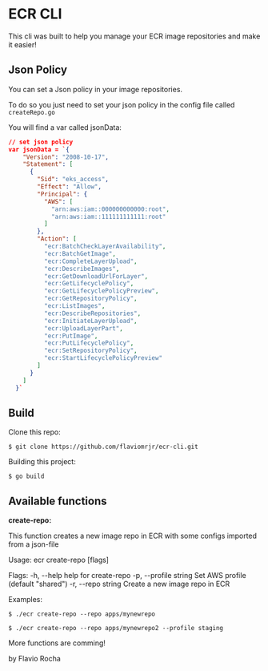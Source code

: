 ECR CLI
=======

This cli was built to help you manage your ECR image repositories and make it easier!

## Json Policy

You can set a Json policy in your image repositories.

To do so you just need to set your json policy in the config file called `createRepo.go`

You will find a var called jsonData:
```json
// set json policy
var jsonData = `{
	"Version": "2008-10-17",
	"Statement": [
	  {
		"Sid": "eks_access",
		"Effect": "Allow",
		"Principal": {
		  "AWS": [
			"arn:aws:iam::000000000000:root",
			"arn:aws:iam::111111111111:root"
		  ]
		},
		"Action": [
		  "ecr:BatchCheckLayerAvailability",
		  "ecr:BatchGetImage",
		  "ecr:CompleteLayerUpload",
		  "ecr:DescribeImages",
		  "ecr:GetDownloadUrlForLayer",
		  "ecr:GetLifecyclePolicy",
		  "ecr:GetLifecyclePolicyPreview",
		  "ecr:GetRepositoryPolicy",
		  "ecr:ListImages",
		  "ecr:DescribeRepositories",
		  "ecr:InitiateLayerUpload",
		  "ecr:UploadLayerPart",
		  "ecr:PutImage",
		  "ecr:PutLifecyclePolicy",
		  "ecr:SetRepositoryPolicy",
		  "ecr:StartLifecyclePolicyPreview"
		]
	  }
	]
  }`
```

## Build

Clone this repo:
```shell
$ git clone https://github.com/flaviomrjr/ecr-cli.git
```

Building this project:
```shell
$ go build
```

## Available functions

**create-repo:**

This function creates a new image repo in ECR with some configs imported from a json-file

Usage:
  ecr create-repo [flags]

Flags:
  -h, --help             help for create-repo
  -p, --profile string   Set AWS profile (default "shared")
  -r, --repo string      Create a new image repo in ECR

Examples:
```shell
$ ./ecr create-repo --repo apps/mynewrepo

$ ./ecr create-repo --repo apps/mynewrepo2 --profile staging
```

More functions are comming!

by Flavio Rocha

